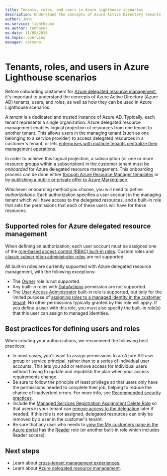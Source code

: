 ```yaml
---
title: Tenants, roles, and users in Azure Lighthouse scenarios
description: Understand the concepts of Azure Active Directory tenants, users, and roles, as well as how they can be used in Azure Lighthouse scenarios.
author: JnHs
ms.service: lighthouse
ms.author: jenhayes
ms.date: 11/05/2019
ms.topic: overview
manager: carmonm
---
```


# Tenants, roles, and users in Azure Lighthouse scenarios

Before onboarding customers for [Azure delegated resource management](azure-delegated-resource-management.md), it's important to understand the concepts of Azure Active Directory (Azure AD) tenants, users, and roles, as well as how they can be used in Azure Lighthouse scenarios.

A *tenant* is a dedicated and trusted instance of Azure AD. Typically, each tenant represents a single organization. Azure delegated resource management enables logical projection of resources from one tenant to another tenant. This allows users in the managing tenant (such as one belonging to a service provider) to access delegated resources in a customer's tenant, or lets [enterprises with multiple tenants centralize their management operations](enterprise.md).

In order to achieve this logical projection, a subscription (or one or more resource groups within a subscription) in the customer tenant must be *onboarded* for Azure delegated resource management. This onboarding process can be done either [through Azure Resource Manager templates](../how-to/onboard-customer.md) or by [publishing a public or private offer to Azure Marketplace](../how-to/publish-managed-services-offers.md).

Whichever onboarding method you choose, you will need to define *authorizations*. Each authorization specifies a user account in the managing tenant which will have access to the delegated resources, and a built-in role that sets the permissions that each of these users will have for these resources.

## Supported roles for Azure delegated resource management

When defining an authorization, each user account must be assigned one of the [role-based access control (RBAC) built-in roles](https://docs.microsoft.com/azure/role-based-access-control/built-in-roles). Custom roles and [classic subscription administrator roles](https://docs.microsoft.com/azure/role-based-access-control/classic-administrators) are not supported.

All built-in roles are currently supported with Azure delegated resource management, with the following exceptions:

- The [Owner](https://docs.microsoft.com/azure/role-based-access-control/built-in-roles#owner) role is not supported.
- Any built-in roles with [DataActions](https://docs.microsoft.com/azure/role-based-access-control/role-definitions#dataactions) permission are not supported.
- The [User Access Administrator](https://docs.microsoft.com/azure/role-based-access-control/built-in-roles#user-access-administrator) built-in role is supported, but only for the limited purpose of [assigning roles to a managed identity in the customer tenant](../how-to/deploy-policy-remediation.md#create-a-user-who-can-assign-roles-to-a-managed-identity-in-the-customer-tenant). No other permissions typically granted by this role will apply. If you define a user with this role, you must also specify the built-in role(s) that this user can assign to managed identities.

## Best practices for defining users and roles

When creating your authorizations, we recommend the following best practices:

- In most cases, you'll want to assign permissions to an Azure AD user group or service principal, rather than to a series of individual user accounts. This lets you add or remove access for individual users without having to update and republish the plan when your access requirements change.
- Be sure to follow the principle of least privilege so that users only have the permissions needed to complete their job, helping to reduce the chance of inadvertent errors. For more info, see [Recommended security practices](../concepts/recommended-security-practices.md).
- Include the [Managed Services Registration Assignment Delete Role](https://docs.microsoft.com/azure/role-based-access-control/built-in-roles#managed-services-registration-assignment-delete-role) so that users in your tenant can [remove access to the delegation](onboard-customer.md#remove-access-to-a-delegation) later if needed. If this role is not assigned, delegated resources can only be removed by a user in the customer's tenant.
- Be sure that any user who needs to [view the My customers page in the Azure portal](../how-to/view-manage-customers.md) has the [Reader](https://docs.microsoft.com/azure/role-based-access-control/built-in-roles#reader) role (or another built-in role which includes Reader access).

## Next steps

- Learn about [cross-tenant management experiences](cross-tenant-management-experience.md).
- Learn about [Azure delegated resource management](azure-delegated-resource-management.md).